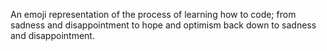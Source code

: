 An emoji representation of the process of learning how to code; from sadness and disappointment to hope and optimism back down to sadness and disappointment.
